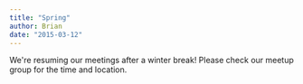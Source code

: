 ```yaml
---
title: "Spring"
author: Brian
date: "2015-03-12"
---
```


We're resuming our meetings after a winter break! Please check our meetup group for the time and location.